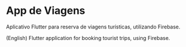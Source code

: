 # App de Viagens

Aplicativo Flutter para reserva de viagens turísticas, utilizando Firebase.

(English) Flutter application for booking tourist trips, using Firebase.
